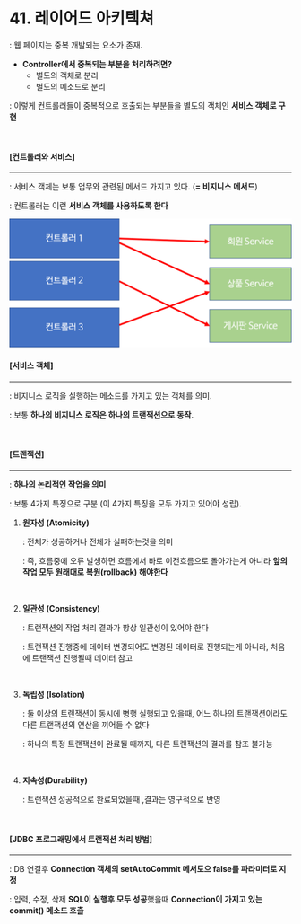 # 41. 레이어드 아키텍쳐

: 웹 페이지는 중복 개발되는 요소가 존재.

- **Controller에서 중복되는 부분을 처리하려면?**
  - 별도의 객체로 분리
  - 별도의 메소드로 분리

: 이렇게 컨트롤러들이 중복적으로 호출되는 부분들을 별도의 객체인 **서비스 객체로 구현**

<br>

#### [컨트롤러와 서비스]

---

: 서비스 객체는 보통 업무와 관련된 메서드 가지고 있다. (**= 비지니스 메서드**)

: 컨트롤러는 이런 **서비스 객체를 사용하도록 한다**

<img src="./images/41_1.png" style="zoom:67%;" />

<br>

#### [서비스 객체]

----

: 비지니스 로직을 실행하는 메소드를 가지고 있는 객체를 의미.

: 보통 **하나의 비지니스 로직은 하나의 트랜잭션으로 동작**.

<br>

#### [트랜잭션]

-----

: **하나의 논리적인 작업을 의미**

: 보통 4가지 특징으로 구분 (이 4가지 특징을 모두 가지고 있어야 성립).

1. **원자성 (Atomicity)**

   : 전체가 성공하거나 전체가 실패하는것을 의미

   : 즉, 흐름중에 오류 발생하면 흐름에서 바로 이전흐름으로 돌아가는게 아니라 **앞의 작업 모두 원래대로 복원(rollback) 해야한다**

   <br>

2. **일관성 (Consistency)**

   : 트랜잭션의 작업 처리 결과가 항상 일관성이 있어야 한다
   
   : 트랜잭션 진행중에 데이터 변경되어도 변경된 데이터로 진행되는게 아니라, 처음에 트랜잭션 진행될때 데이터 참고
   
   <br>
   
3. **독립성 (Isolation)**

   : 둘 이상의 트랜잭션이 동시에 병행 실행되고 있을때, 어느 하나의 트랜잭션이라도 다른 트랜잭션의 연산을 끼어들 수 없다

   : 하나의 특정 트랜잭션이 완료될 때까지, 다른 트랜잭션의 결과를 참조 불가능

   <br>

4. **지속성(Durability)**

   : 트랜잭션 성공적으로 완료되었을때 ,결과는 영구적으로 반영

<br>

#### [JDBC 프로그래밍에서 트랜잭션 처리 방법]

----

: DB 연결후 **Connection 객체의 setAutoCommit 메서도으 false를 파라미터로 지정**

: 입력, 수정, 삭제 **SQL이 실행후 모두 성공**했을때 **Connection이 가지고 있는 commit() 메소드 호출**


